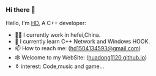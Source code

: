 ### Hi there 👋

Hello, I'm [HD](https://huadong1120.github.io/), A C++ developer:

- 👨‍💼 I currently work in hefei,China.
- 🏴󠁧󠁢󠁥 I currently learn C++ Network and Windows HOOK. 
- 📫 How to reach me: (hd1504134593@gmail.com)
- 🕸️ Welcome to my WebSite: ([huadong1120.github.io](https://huadong1120.github.io/))
- ⚱️ interest: Code,music and game...
<!--
- 👯 I’m looking to collaborate on ...
- 🤔 I’m looking for help with ...
-  Ask me about ...

- 😄 Pronouns: ...
- ⚡ Fun fact: ...
-->

